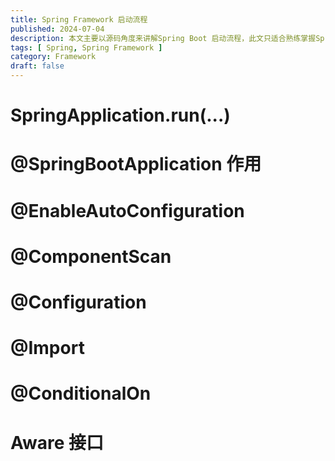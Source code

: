 ```yaml
---
title: Spring Framework 启动流程
published: 2024-07-04
description: 本文主要以源码角度来讲解Spring Boot 启动流程，此文只适合熟练掌握Spring Framework框架的读者。
tags: [ Spring, Spring Framework ]
category: Framework
draft: false
---
```


# SpringApplication.run(...)

# @SpringBootApplication 作用

# @EnableAutoConfiguration

# @ComponentScan

# @Configuration

# @Import

# @ConditionalOn

# Aware 接口